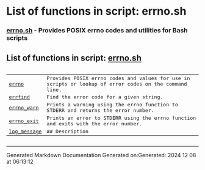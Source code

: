 # List of functions in script: errno.sh

### [errno.sh](/docs/shdoc/bin/shinclude/scripts/errno.sh.md) - Provides POSIX errno codes and utilities for Bash scripts

## List of functions in script: [errno.sh](/docs/shdoc/bin/shinclude/scripts/errno.sh.md)

<pre><table>
<tr><td><a href="/docs/shdoc/bin/shinclude/functions/errno.md">errno</a></td><td>Provides POSIX errno codes and values for use in scripts or lookup of error codes on the command line.</td></tr>
<tr><td><a href="/docs/shdoc/bin/shinclude/functions/errfind.md">errfind</a></td><td>Find the error code for a given string.</td></tr>
<tr><td><a href="/docs/shdoc/bin/shinclude/functions/errno_warn.md">errno_warn</a></td><td>Prints a warning using the errno function to STDERR and returns the error number.</td></tr>
<tr><td><a href="/docs/shdoc/bin/shinclude/functions/errno_exit.md">errno_exit</a></td><td>Prints an error to STDERR using the errno function and exits with the error number.</td></tr>
<tr><td><a href="/docs/shdoc/bin/shinclude/functions/log_message.md">log_message</a></td><td>## Description</td></tr>
</table></pre>

---
Generated Markdown Documentation
Generated on:Generated: 2024 12 08 at 06:13:12
